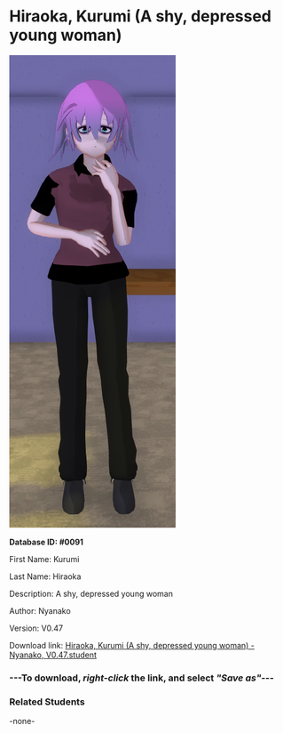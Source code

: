 # Hiraoka, Kurumi (A shy, depressed young woman)

<img src="Files/Images/Hiraoka, Kurumi (A shy, depressed young woman).png" title="Hiraoka, Kurumi (A shy, depressed young woman) - Nyanako, V0.47">

**Database ID: #0091**

First Name: Kurumi

Last Name: Hiraoka

Description: A shy, depressed young woman

Author: Nyanako

Version: V0.47

Download link: <a href="https://raw.githubusercontent.com/Arbiter1223/Daigaku-Gurashi-Custom-Students/master/Files/Studen%20Files/Hiraoka%2C%20Kurumi%20(A%20shy%2C%20depressed%20young%20woman)%20-%20Nyanako%2C%20V0.47.student">Hiraoka, Kurumi (A shy, depressed young woman) - Nyanako, V0.47.student</a>

### ---**To download, _right-click_ the link, and select _"Save as"_**---

### Related Students

-none-

